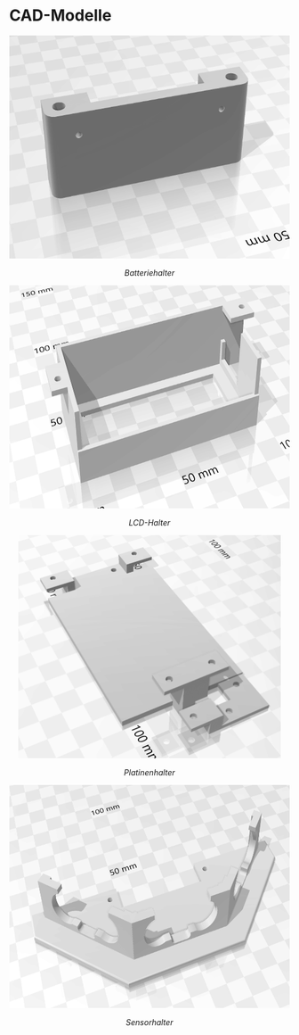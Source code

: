 # CAD-Modelle

<div align = "center">
  <img src = "Batteriehalter.png" alt = "" width = "auto" height = "400">
<p><i>Batteriehalter</i></p>
</div>

<div align = "center">
  <img src = "LCD-Halter.png" alt = "" width = "auto" height = "400">
<p><i>LCD-Halter</i></p>
</div>

<div align = "center">
  <img src = "Platinenhalter.png" alt = "" width = "auto" height = "400">
<p><i>Platinenhalter</i></p>
</div>

<div align = "center">
  <img src = "Sensorhalter.png" alt = "" width = "auto" height = "400">
<p><i>Sensorhalter</i></p>
</div>
